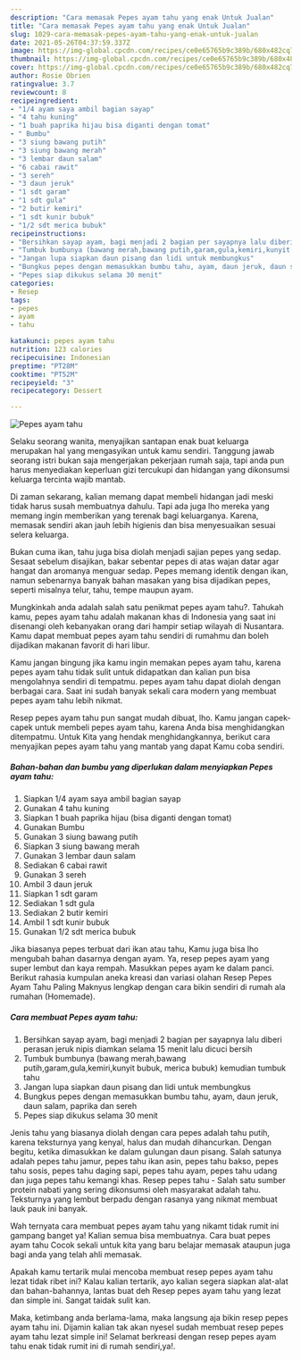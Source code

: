 ```yaml
---
description: "Cara memasak Pepes ayam tahu yang enak Untuk Jualan"
title: "Cara memasak Pepes ayam tahu yang enak Untuk Jualan"
slug: 1029-cara-memasak-pepes-ayam-tahu-yang-enak-untuk-jualan
date: 2021-05-26T04:37:59.337Z
image: https://img-global.cpcdn.com/recipes/ce0e65765b9c389b/680x482cq70/pepes-ayam-tahu-foto-resep-utama.jpg
thumbnail: https://img-global.cpcdn.com/recipes/ce0e65765b9c389b/680x482cq70/pepes-ayam-tahu-foto-resep-utama.jpg
cover: https://img-global.cpcdn.com/recipes/ce0e65765b9c389b/680x482cq70/pepes-ayam-tahu-foto-resep-utama.jpg
author: Rosie Obrien
ratingvalue: 3.7
reviewcount: 8
recipeingredient:
- "1/4 ayam saya ambil bagian sayap"
- "4 tahu kuning"
- "1 buah paprika hijau bisa diganti dengan tomat"
- " Bumbu"
- "3 siung bawang putih"
- "3 siung bawang merah"
- "3 lembar daun salam"
- "6 cabai rawit"
- "3 sereh"
- "3 daun jeruk"
- "1 sdt garam"
- "1 sdt gula"
- "2 butir kemiri"
- "1 sdt kunir bubuk"
- "1/2 sdt merica bubuk"
recipeinstructions:
- "Bersihkan sayap ayam, bagi menjadi 2 bagian per sayapnya lalu diberi perasan jeruk nipis diamkan selama 15 menit lalu dicuci bersih"
- "Tumbuk bumbunya (bawang merah,bawang putih,garam,gula,kemiri,kunyit bubuk, merica bubuk) kemudian tumbuk tahu"
- "Jangan lupa siapkan daun pisang dan lidi untuk membungkus"
- "Bungkus pepes dengan memasukkan bumbu tahu, ayam, daun jeruk, daun salam, paprika dan sereh"
- "Pepes siap dikukus selama 30 menit"
categories:
- Resep
tags:
- pepes
- ayam
- tahu

katakunci: pepes ayam tahu 
nutrition: 123 calories
recipecuisine: Indonesian
preptime: "PT28M"
cooktime: "PT52M"
recipeyield: "3"
recipecategory: Dessert

---
```



![Pepes ayam tahu](https://img-global.cpcdn.com/recipes/ce0e65765b9c389b/680x482cq70/pepes-ayam-tahu-foto-resep-utama.jpg)

Selaku seorang wanita, menyajikan santapan enak buat keluarga merupakan hal yang mengasyikan untuk kamu sendiri. Tanggung jawab seorang istri bukan saja mengerjakan pekerjaan rumah saja, tapi anda pun harus menyediakan keperluan gizi tercukupi dan hidangan yang dikonsumsi keluarga tercinta wajib mantab.

Di zaman  sekarang, kalian memang dapat membeli hidangan jadi meski tidak harus susah membuatnya dahulu. Tapi ada juga lho mereka yang memang ingin memberikan yang terenak bagi keluarganya. Karena, memasak sendiri akan jauh lebih higienis dan bisa menyesuaikan sesuai selera keluarga. 

Bukan cuma ikan, tahu juga bisa diolah menjadi sajian pepes yang sedap. Sesaat sebelum disajikan, bakar sebentar pepes di atas wajan datar agar hangat dan aromanya menguar sedap. Pepes memang identik dengan ikan, namun sebenarnya banyak bahan masakan yang bisa dijadikan pepes, seperti misalnya telur, tahu, tempe maupun ayam.

Mungkinkah anda adalah salah satu penikmat pepes ayam tahu?. Tahukah kamu, pepes ayam tahu adalah makanan khas di Indonesia yang saat ini disenangi oleh kebanyakan orang dari hampir setiap wilayah di Nusantara. Kamu dapat membuat pepes ayam tahu sendiri di rumahmu dan boleh dijadikan makanan favorit di hari libur.

Kamu jangan bingung jika kamu ingin memakan pepes ayam tahu, karena pepes ayam tahu tidak sulit untuk didapatkan dan kalian pun bisa mengolahnya sendiri di tempatmu. pepes ayam tahu dapat diolah dengan berbagai cara. Saat ini sudah banyak sekali cara modern yang membuat pepes ayam tahu lebih nikmat.

Resep pepes ayam tahu pun sangat mudah dibuat, lho. Kamu jangan capek-capek untuk membeli pepes ayam tahu, karena Anda bisa menghidangkan ditempatmu. Untuk Kita yang hendak menghidangkannya, berikut cara menyajikan pepes ayam tahu yang mantab yang dapat Kamu coba sendiri.

<!--inarticleads1-->

##### Bahan-bahan dan bumbu yang diperlukan dalam menyiapkan Pepes ayam tahu:

1. Siapkan 1/4 ayam saya ambil bagian sayap
1. Gunakan 4 tahu kuning
1. Siapkan 1 buah paprika hijau (bisa diganti dengan tomat)
1. Gunakan  Bumbu
1. Gunakan 3 siung bawang putih
1. Siapkan 3 siung bawang merah
1. Gunakan 3 lembar daun salam
1. Sediakan 6 cabai rawit
1. Gunakan 3 sereh
1. Ambil 3 daun jeruk
1. Siapkan 1 sdt garam
1. Sediakan 1 sdt gula
1. Sediakan 2 butir kemiri
1. Ambil 1 sdt kunir bubuk
1. Gunakan 1/2 sdt merica bubuk


Jika biasanya pepes terbuat dari ikan atau tahu, Kamu juga bisa lho mengubah bahan dasarnya dengan ayam. Ya, resep pepes ayam yang super lembut dan kaya rempah. Masukkan pepes ayam ke dalam panci. Berikut rahasia kumpulan aneka kreasi dan variasi olahan Resep Pepes Ayam Tahu Paling Maknyus lengkap dengan cara bikin sendiri di rumah ala rumahan (Homemade). 

<!--inarticleads2-->

##### Cara membuat Pepes ayam tahu:

1. Bersihkan sayap ayam, bagi menjadi 2 bagian per sayapnya lalu diberi perasan jeruk nipis diamkan selama 15 menit lalu dicuci bersih
1. Tumbuk bumbunya (bawang merah,bawang putih,garam,gula,kemiri,kunyit bubuk, merica bubuk) kemudian tumbuk tahu
1. Jangan lupa siapkan daun pisang dan lidi untuk membungkus
1. Bungkus pepes dengan memasukkan bumbu tahu, ayam, daun jeruk, daun salam, paprika dan sereh
1. Pepes siap dikukus selama 30 menit


Jenis tahu yang biasanya diolah dengan cara pepes adalah tahu putih, karena teksturnya yang kenyal, halus dan mudah dihancurkan. Dengan begitu, ketika dimasukkan ke dalam gulungan daun pisang. Salah satunya adalah pepes tahu jamur, pepes tahu ikan asin, pepes tahu bakso, pepes tahu sosis, pepes tahu daging sapi, pepes tahu ayam, pepes tahu udang dan juga pepes tahu kemangi khas. Resep pepes tahu - Salah satu sumber protein nabati yang sering dikonsumsi oleh masyarakat adalah tahu. Teksturnya yang lembut berpadu dengan rasanya yang nikmat membuat lauk pauk ini banyak. 

Wah ternyata cara membuat pepes ayam tahu yang nikamt tidak rumit ini gampang banget ya! Kalian semua bisa membuatnya. Cara buat pepes ayam tahu Cocok sekali untuk kita yang baru belajar memasak ataupun juga bagi anda yang telah ahli memasak.

Apakah kamu tertarik mulai mencoba membuat resep pepes ayam tahu lezat tidak ribet ini? Kalau kalian tertarik, ayo kalian segera siapkan alat-alat dan bahan-bahannya, lantas buat deh Resep pepes ayam tahu yang lezat dan simple ini. Sangat taidak sulit kan. 

Maka, ketimbang anda berlama-lama, maka langsung aja bikin resep pepes ayam tahu ini. Dijamin kalian tak akan nyesel sudah membuat resep pepes ayam tahu lezat simple ini! Selamat berkreasi dengan resep pepes ayam tahu enak tidak rumit ini di rumah sendiri,ya!.

